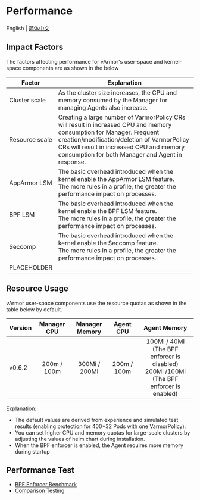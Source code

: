 # Performance

English | [简体中文](README.zh_CN.md)

## Impact Factors

The factors affecting performance for vArmor's user-space and kernel-space components are as shown in the below

| Factor         | Explanation |
| -------------- | ----------- |
| Cluster scale  | As the cluster size increases, the CPU and memory consumed by the Manager for managing Agents also increase.|
| Resource scale | Creating a large number of VarmorPolicy CRs will result in increased CPU and memory consumption for Manager. Frequent creation/modification/deletion of VarmorPolicy CRs will result in increased CPU and memory consumption for both Manager and Agent in response.|
| AppArmor LSM   | The basic overhead introduced when the kernel enable the AppArmor LSM feature.<br />The more rules in a profile, the greater the performance impact on processes.|
| BPF LSM        | The basic overhead introduced when the kernel enable the BPF LSM feature.<br />The more rules in a profile, the greater the performance impact on processes.|
| Seccomp        | The basic overhead introduced when the kernel enable the Seccomp feature.<br />The more rules in a profile, the greater the performance impact on processes.|
|PLACEHOLDER||

## Resource Usage

vArmor user-space components use the resource quotas as shown in the table below by default.

| Version | Manager CPU | Manager Memory | Agent CPU   | Agent Memory |
| ------- |:-----------:|:--------------:|:-----------:|:-----------------------------------------------------------------------------------------:|
| v0.6.2 | 200m / 100m | 300Mi / 200Mi  | 200m / 100m | 100Mi / 40Mi (The BPF enforcer is disabled)<br />200Mi /100Mi (The BPF enforcer is enabled) |

Explanation:

* The default values are derived from experience and simulated test results (enabling protection for 400*32 Pods with one VarmorPolicy).
* You can set higher CPU and memory quotas for large-scale clusters by adjusting the values of helm chart during installation.
* When the BPF enforcer is enabled, the Agent requires more memory during startup

## Performance Test

* [BPF Enforcer Benchmark](bpf_benchmark.md)
* [Comparison Testing](comparison_testing.md)

